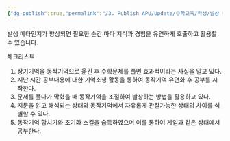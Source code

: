 ```yaml
---
{"dg-publish":true,"permalink":"/3. Publish APU/Update/수학교육/학생/발상 메타인지/","dgPassFrontmatter":true,"noteIcon":"","created":"","updated":""}
---
```


발생 메타인지가 향상되면 필요한 순간 마다 지식과 경험을 유연하게 호출하고 활용할 수 있습니다.

체크리스트

1. 장기기억을 동작기억으로 옮긴 후 수학문제를 풀면 효과적이라는 사실을 알고 있다.
2. 지난 시간 공부내용에 대한 기억소생 활동을 통하여 동작기억 유연화 후 공부를 시작한다.
3. 문제를 풀다가 막혔을 때 동작기억을 조절하여 발상하는 방법을 활용하고 있다.
4. 지문을 읽고 해석되는 상태와 동작기억에서 자유롭게 관찰가능한 상태의 차이를 식별할 수 있다.
5. 동작기억 합치기와 초기화 스킬을 습득하였으며 이를 통하여 게임과 같은 상태에서 공부한다.
